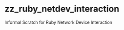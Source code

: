 zz_ruby_netdev_interaction
==========================

Informal Scratch for Ruby Network Device Interaction
